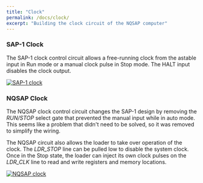 ```yaml
---
title: "Clock"
permalink: /docs/clock/
excerpt: "Building the clock circuit of the NQSAP computer"
---
```


### SAP-1 Clock

The SAP-1 clock control circuit allows a free-running clock from the astable input in Run
mode or a manual clock pulse in Stop mode.  The HALT input disables the clock output.

[![SAP-1 clock](../../assets/images/clock-control-sap1.png "SAP-1 clock")](../../assets/images/clock-control-sap1.png)

### NQSAP Clock

The NQSAP clock control circuit changes the SAP-1 design by removing the _RUN/STOP_ select
gate that prevented the manual input while in auto mode.  This seems like a problem that
didn't need to be solved, so it was removed to simplify the wiring.

The NQSAP circuit also allows the loader to take over operation of the clock.  The
_LDR_STOP_ line can be pulled low to disable the system clock.  Once in the Stop state,
the loader can inject its own clock pulses on the _LDR_CLK_ line to read and write
registers and memory locations.

[![NQSAP clock](../../assets/images/clock-control-nqsap.png "NQSAP clock")](../../assets/images/clock-control-nqsap.png)
